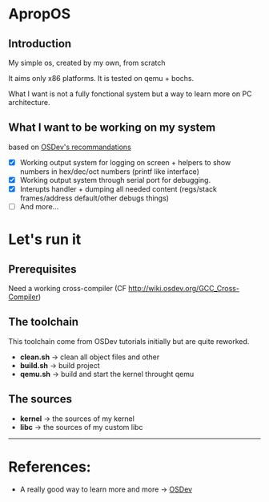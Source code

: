# ApropOS
## Introduction 

My simple os, created by my own, from scratch

It aims only x86 platforms. It is tested on qemu + bochs.

What I want is not a fully fonctional system but a way to learn more on PC architecture. 

## What I want to be working on my system

based on [OSDev's recommandations](http://wiki.osdev.org/What_order_should_I_make_things_in)

- [x] Working output system for logging on screen + helpers to show numbers in hex/dec/oct numbers (printf like interface)
- [x] Working output system through serial port for debugging.
- [x] Interupts handler + dumping all needed content (regs/stack frames/address default/other debugs things)
- [ ] And more...

# Let's run it
## Prerequisites

Need a working cross-compiler (CF http://wiki.osdev.org/GCC_Cross-Compiler)

## The toolchain

This toolchain come from OSDev tutorials initially but are quite reworked.

- **clean.sh** -> clean all object files and other
- **build.sh** -> build project
- **qemu.sh** -> build and start the kernel throught qemu

## The sources

- **kernel** -> the sources of my kernel
- **libc** -> the sources of my custom libc

---------------
# References:
- A really good way to learn more and more -> [OSDev](http://wiki.osdev.org/)
